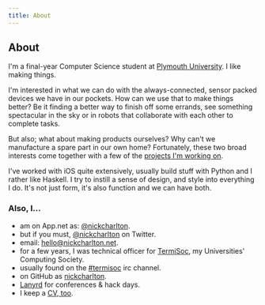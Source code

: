 ```yaml
---
title: About
---
```


## About

I'm a final-year Computer Science student at [Plymouth University][]. I like
making things.

I'm interested in what we can do with the always-connected, sensor packed
devices we have in our pockets. How can we use that to make things better? Be
it finding a better way to finish off some errands, see something spectacular
in the sky or in robots that collaborate with each other to complete tasks.

But also; what about making products ourselves? Why can't we manufacture
a spare part in our own home? Fortunately, these two broad interests come
together with a few of the [projects I'm working on][projects].

I've worked with iOS quite extensively, usually build stuff with Python and I 
rather like Haskell. I try to instill a sense of design, and style into everything 
I do. It's not just form, it's also function and we can have both.

### Also, I...

* am on App.net as: [@nickcharlton][appdotnet].
* but if you must, [@nickcharlton][twitter] on Twitter.
* email: [hello@nickcharlton.net][email].
* for a few years, I was technical officer for [TermiSoc][], my Universities' 
  Computing Society.
* usually found on the [#termisoc][irc] irc channel.
* on GitHub as [nickcharlton][github].
* [Lanyrd][] for conferences &amp; hack days.
* I keep a [CV, too][cv].

[Plymouth University]: http://plym.ac.uk/
[projects]: /projects.html
[TermiSoc]: http://termisoc.org/
[irc]: irc://chat.termisoc.org/termisoc
[twitter]: https://twitter.com/nickcharlton
[appdotnet]: https://alpha.app.net/nickcharlton
[email]: mailto:hello@nickcharlton.net
[github]: https://github.com/nickcharlton
[Lanyrd]: http://lanyrd.com/profile/nickcharlton/
[cv]: /resources/cv_web.pdf

